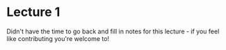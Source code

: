 # Lecture 1

Didn't have the time to go back and fill in notes for this lecture - if you feel like contributing you're welcome to!